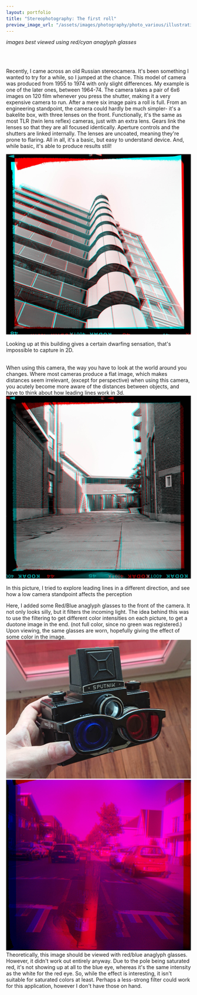 ```yaml
---
layout: portfolio
title: "Stereophotography: The first roll"
preview_image_url: "/assets/images/photography/photo_various/illustrative/sputnik3d.jpg"
---
```

*images best viewed using red/cyan anaglyph glasses*

<br/>
<br/>


Recently, I came across an old Russian stereocamera. It's been something I wanted to try for a while, so I jumped at the chance. This model of camera was produced from 1955 to 1974 with only slight differences. My example is one of the later ones, between 1964-74. The camera takes a pair of 6x6 images on 120 film whenever you press the shutter, making it a very expensive camera to run. After a mere six image pairs a roll is full.
From an engineering standpoint, the camera could hardly be much simpler- it's a bakelite box, with three lenses on the front. Functionally, it's the same as most TLR (twin lens reflex) cameras, just with an extra lens. Gears link the lenses so that they are all focused identically. Aperture controls and the shutters are linked internally. The lenses are uncoated, meaning they're prone to flaring. All in all, it's a basic, but easy to understand device. And, while basic, it's able to produce results still!


<img class="ui huge centered image" src="/assets/images/photography/photo_various/photos/2020-06-23 Sputnik Kodak400tx@200 phot003anaglyphwebready.jpg"/>
<br/>

Looking up at this building gives a certain dwarfing sensation, that's impossible to capture in 2D.

<br/>
When using this camera, the way you have to look at the world around you changes. Where most cameras produce a flat image, which makes distances seem irrelevant, (except for perspective) when using this camera, you acutely become more aware of the distances between objects, and have to think about how leading lines work in 3d.

<br/>

<img class="ui huge centered image" src="/assets/images/photography/photo_various/photos/2020-06-23 Sputnik Kodak400tx@200 phot002anaglyphwebready.jpg"/>

In this picture, I tried to explore leading lines in a different direction, and see how a low camera standpoint affects the perception

<div class="ui two column grid">
<div class="column">
Here, I added some Red/Blue anaglyph glasses to the front of the camera. It not only looks silly, but it filters the incoming light. The idea behind this was to use the filtering to get different color intensities on each picture, to get a duotone image in the end. (not full color, since no green was registered.) Upon viewing, the same glasses are worn, hopefully giving the effect of some color in the image.
</div>
<div class="column">
  <img class="ui huge image" src="/assets/images/photography/photo_various/illustrative/sputnik3d.jpg"/>
</div>
</div>


<div class="ui two column grid">
<div class="column">
<img class="ui huge centered image" src="/assets/images/photography/photo_various/photos/2020-06-23 Sputnik Kodak400tx@200 phot005RBanaglyphwebready.jpg"/>
</div>
<div class="column">
Theoretically, this image should be viewed with red/blue anaglyph glasses. However, it didn't work out entirely anyway. Due to the pole being saturated red, it's not showing up at all to the blue eye, whereas it's the same intensity as the white for the red eye. So, while the effect is interesting, it isn't suitable for saturated colors at least. Perhaps a less-strong filter could work for this application, however I don't have those on hand.
</div>
</div>
